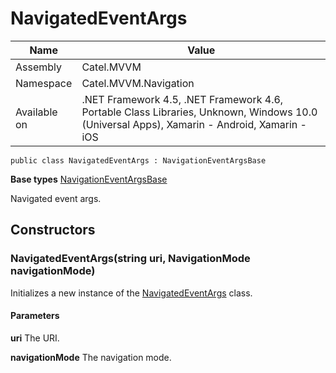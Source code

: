 

# NavigatedEventArgs

Name|Value
---|---
Assembly|Catel.MVVM
Namespace|Catel.MVVM.Navigation
Available on|.NET Framework 4.5, .NET Framework 4.6, Portable Class Libraries, Unknown, Windows 10.0 (Universal Apps), Xamarin - Android, Xamarin - iOS

```
public class NavigatedEventArgs : NavigationEventArgsBase
```

**Base types**
[NavigationEventArgsBase](/Catel.MVVM\Catel\MVVM\Navigation\NavigationEventArgsBase.md)


Navigated event args.



## Constructors

### NavigatedEventArgs(string uri, NavigationMode navigationMode)

Initializes a new instance of the [NavigatedEventArgs](#) class.

#### Parameters

**uri**
The URI.

**navigationMode**
The navigation mode.



